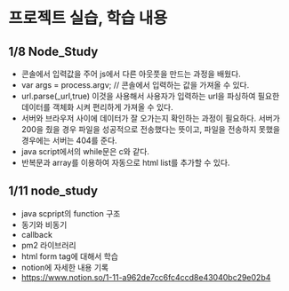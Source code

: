 # 프로젝트 실습, 학습 내용

## 1/8 Node_Study

- 콘솔에서 입력값을 주어 js에서 다른 아웃풋을 만드는 과정을 배웠다. 
- var args = process.argv; // 콘솔에서 입력하는 값을 가져올 수 있다.
- url.parse(_url,true) 이것을 사용해서 사용자가 입력하는 url을 파싱하여 필요한 데이터를 객체화 시켜 편리하게 가져올 수 있다.
-  서버와 브라우저 사이에 데이터가 잘 오가는지 확인하는 과정이 필요하다. 서버가 200을 줬을 경우 파일을 성공적으로 전송했다는 뜻이고, 파일을 전송하지 못했을 경우에는 서버는 404를 준다.
-  java script에서의 while문은 c와 같다.
-  반복문과 array를 이용하여 자동으로 html list를 추가할 수 있다.


## 1/11 node_study
- java scpript의 function 구조
- 동기와 비동기
- callback
- pm2 라이브러리
- html form tag에 대해서 학습
- notion에 자세한 내용 기록
- https://www.notion.so/1-11-a962de7cc6fc4ccd8e43040bc29e02b4